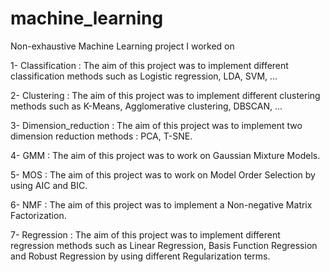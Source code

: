 # machine_learning

Non-exhaustive Machine Learning project I worked on 

1- Classification : The aim of this project was to implement different classification methods such as Logistic regression, LDA, SVM, ...

2- Clustering : The aim of this project was to implement different clustering methods such as K-Means, Agglomerative clustering, DBSCAN, ...

3- Dimension_reduction :  The aim of this project was to implement two dimension reduction methods : PCA, T-SNE.

4- GMM :  The aim of this project was to work on Gaussian Mixture Models.

5- MOS :  The aim of this project was to work on Model Order Selection by using AIC and BIC.

6- NMF :  The aim of this project was to implement a Non-negative Matrix Factorization.

7- Regression :  The aim of this project was to implement different regression methods such as Linear Regression, Basis Function Regression and Robust Regression by using different Regularization terms. 
